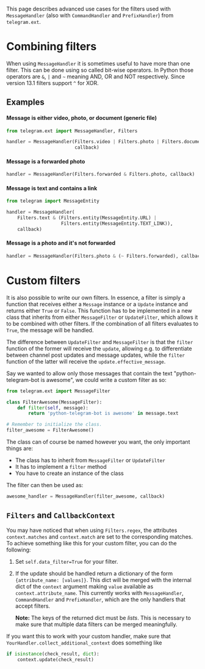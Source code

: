 This page describes advanced use cases for the filters used with `MessageHandler` (also with `CommandHandler` and `PrefixHandler`) from `telegram.ext`.

# Combining filters
When using `MessageHandler` it is sometimes useful to have more than one filter. This can be done using so called bit-wise operators. In Python those operators are `&`, `|` and `~` meaning AND, OR and NOT respectively. Since version 13.1 filters support `^` for XOR.
## Examples
#### Message is either video, photo, or document (generic file)
``` python
from telegram.ext import MessageHandler, Filters

handler = MessageHandler(Filters.video | Filters.photo | Filters.document, 
                         callback)
```

#### Message is a forwarded photo
``` python
handler = MessageHandler(Filters.forwarded & Filters.photo, callback)
```

#### Message is text and contains a link
``` python
from telegram import MessageEntity

handler = MessageHandler(
    Filters.text & (Filters.entity(MessageEntity.URL) |
                    Filters.entity(MessageEntity.TEXT_LINK)),
    callback)
```

#### Message is a photo and it's not forwarded
``` python
handler = MessageHandler(Filters.photo & (~ Filters.forwarded), callback)
```

# Custom filters
It is also possible to write our own filters. In essence, a filter is simply a function that receives either a `Message` instance or a `Update` instance and returns either `True` or `False`. This function has to be implemented in a new class that inherits from either `MessageFilter` or `UpdateFilter`, which allows it to be combined with other filters. If the combination of all filters evaluates to `True`, the message will be handled.

The difference between `UpdateFilter` and `MessageFilter` is that the `filter` function of the former will receive the `update`, allowing e.g. to differentiate between channel post updates and message updates, while the `filter` function of the latter will receive the `update.effective_message`.

Say we wanted to allow only those messages that contain the text "python-telegram-bot is awesome", we could write a custom filter as so:

```python
from telegram.ext import MessageFilter

class FilterAwesome(MessageFilter):
    def filter(self, message):
        return 'python-telegram-bot is awesome' in message.text

# Remember to initialize the class.
filter_awesome = FilterAwesome()
```

The class can of course be named however you want, the only important things are:
- The class has to inherit from `MessageFilter` or `UpdateFilter`
- It has to implement a `filter` method
- You have to create an instance of the class

The filter can then be used as:
```python
awesome_handler = MessageHandler(filter_awesome, callback)
```

## `Filters` and `CallbackContext`

You may have noticed that when using `Filters.regex`, the attributes `context.matches` and `context.match` are set to the corresponding matches. To achieve something like this for your custom filter, you can do the following:

1. Set `self.data_filter=True` for your filter.
2. If the update should be handled return a dictionary of the form `{attribute_name: [values]}`. This dict will be merged with the internal dict of the `context` argument making `value` available as `context.attribute_name`. This currently works with `MessageHandler`, `CommandHandler` and `PrefixHandler`, which are the only handlers that accept filters.

   **Note:** The keys of the returned dict must be *lists*. This is necessary to make sure that multiple data filters can be merged meaningfully.

If you want this to work with your custom handler, make sure that `YourHandler.collect_additional_context` does something like

```python
if isinstance(check_result, dict):
    context.update(check_result)
```
